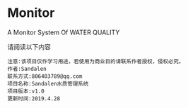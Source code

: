 # Monitor
A Monitor System Of WATER QUALITY

请阅读以下内容

    注意:该项目仅作学习用途，若使用为商业目的请联系作者授权，侵权必究。
    作者:Sandalen
    联系方式:806403789@qq.com
    项目名称:Sandalen水质管理系统
    项目版本:v1.0
    更新时间:2019.4.28

